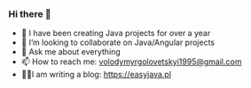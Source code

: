 ### Hi there 👋

- 🔭 I have been creating Java projects for over a year
- 👯 I’m looking to collaborate on Java/Angular projects
- 💬 Ask me about everything
- 📫 How to reach me: volodymyrgolovetskyi1995@gmail.com
- 🧑‍💻I am writing a blog: https://easyjava.pl
